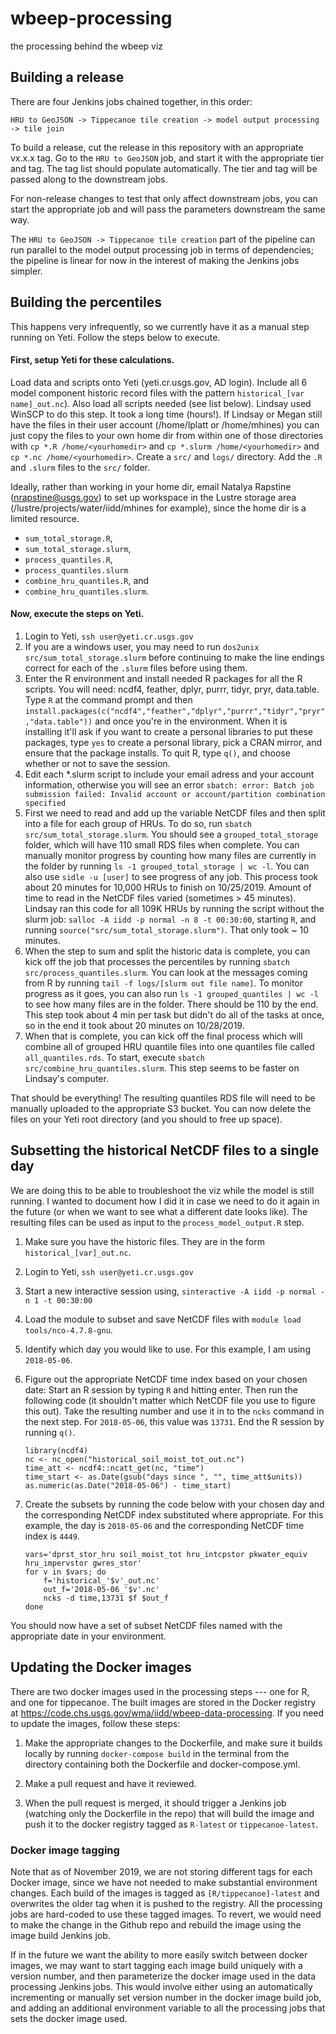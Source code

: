 # wbeep-processing
the processing behind the wbeep viz

## Building a release

There are four Jenkins jobs chained together, in this order:

`HRU to GeoJSON -> Tippecanoe tile creation -> model output processing -> tile join`

To build a release, cut the release in this repository with an appropriate vx.x.x tag.  Go to the `HRU to GeoJSON` job, and start it with the appropriate tier and tag.  The tag list should populate automatically.  The tier and tag will be passed along to the downstream jobs.  

For non-release changes to test that only affect downstream jobs, you can start the appropriate job and will pass the parameters downstream the same way.  

The `HRU to GeoJSON -> Tippecanoe tile creation` part of the pipeline can run parallel to the model output processing job in terms of dependencies; the pipeline is linear for now in the interest of making the Jenkins jobs simpler.  

## Building the percentiles

This happens very infrequently, so we currently have it as a manual step running on Yeti. Follow the steps below to execute.

#### First, setup Yeti for these calculations.

Load data and scripts onto Yeti (yeti.cr.usgs.gov, AD login). Include all 6 model component historic record files with the pattern `historical_[var name]_out.nc`). Also load all scripts needed (see list below). Lindsay used WinSCP to do this step. It took a long time (hours!). If Lindsay or Megan still have the files in their user account (/home/lplatt or /home/mhines) you can just copy the files to your own home dir from within one of those directories with `cp *.R /home/<yourhomedir>` and `cp *.slurm /home/<yourhomedir>` and `cp *.nc /home/<yourhomedir>`. Create a `src/` and `logs/` directory. Add the `.R` and `.slurm` files to the `src/` folder. 

Ideally, rather than working in your home dir, email Natalya Rapstine (nrapstine@usgs.gov) to set up workspace in the Lustre storage area (/lustre/projects/water/iidd/mhines for example), since the home dir is a limited resource.

* `sum_total_storage.R`, 
* `sum_total_storage.slurm`, 
* `process_quantiles.R`, 
* `process_quantiles.slurm`
* `combine_hru_quantiles.R`, and
* `combine_hru_quantiles.slurm`.

#### Now, execute the steps on Yeti.

1. Login to Yeti, `ssh user@yeti.cr.usgs.gov`
1. If you are a windows user, you may need to run `dos2unix src/sum_total_storage.slurm` before continuing to make the line endings correct for each of the `.slurm` files before using them.
1. Enter the R environment and install needed R packages for all the R scripts. You will need: ncdf4, feather, dplyr, purrr, tidyr, pryr, data.table. Type `R` at the command prompt and then `install.packages(c("ncdf4","feather","dplyr","purrr","tidyr","pryr","data.table"))` and <enter> once you're in the environment. When it is installing it'll ask if you want to create a personal libraries to put these packages, type `yes` to create a personal library, pick a CRAN mirror, and ensure that the package installs. To quit R, type `q()`, and choose whether or not to save the session.
1. Edit each *.slurm script to include your email adress and your account information, otherwise you will see an error `sbatch: error: Batch job submission failed: Invalid account or account/partition combination specified`
1. First we need to read and add up the variable NetCDF files and then split into a file for each group of HRUs. To do so, run `sbatch src/sum_total_storage.slurm`. You should see a `grouped_total_storage` folder, which will have 110 small RDS files when complete. You can manually monitor progress by counting how many files are currently in the folder by running `ls -1 grouped_total_storage | wc -l`. You can also use `sidle -u [user]` to see progress of any job. This process took about 20 minutes for 10,000 HRUs to finish on 10/25/2019. Amount of time to read in the NetCDF files varied (sometimes > 45 minutes). Lindsay ran this code for all 109K HRUs by running the script without the slurm job: `salloc -A iidd -p normal -n 8 -t 00:30:00`, starting `R`, and running `source("src/sum_total_storage.slurm")`. That only took ~ 10 minutes.
1. When the step to sum and split the historic data is complete, you can kick off the job that processes the percentiles by running `sbatch src/process_quantiles.slurm`. You can look at the messages coming from R by running `tail -f logs/[slurm out file name]`. To monitor progress as it goes, you can also run `ls -1 grouped_quantiles | wc -l` to see how many files are in the folder. There should be 110 by the end. This step took about 4 min per task but didn't do all of the tasks at once, so in the end it took about 20 minutes on 10/28/2019.
1. When that is complete, you can kick off the final process which will combine all of grouped HRU quantile files into one quantiles file called `all_quantiles.rds`. To start, execute `sbatch src/combine_hru_quantiles.slurm`. This step seems to be faster on Lindsay's computer.

That should be everything! The resulting quantiles RDS file will need to be manually uploaded to the appropriate S3 bucket. You can now delete the files on your Yeti root directory (and you should to free up space).

## Subsetting the historical NetCDF files to a single day

We are doing this to be able to troubleshoot the viz while the model is still running. I wanted to document how I did it in case we need to do it again in the future (or when we want to see what a different date looks like). The resulting files can be used as input to the `process_model_output.R` step.

1. Make sure you have the historic files. They are in the form `historical_[var]_out.nc`.
1. Login to Yeti, `ssh user@yeti.cr.usgs.gov`
1. Start a new interactive session using, `sinteractive -A iidd -p normal -n 1 -t 00:30:00`
1. Load the module to subset and save NetCDF files with `module load tools/nco-4.7.8-gnu`.
1. Identify which day you would like to use. For this example, I am using `2018-05-06`.
1. Figure out the appropriate NetCDF time index based on your chosen date: Start an R session by typing `R` and hitting enter. Then run the following code (it shouldn't matter which NetCDF file you use to figure this out). Take the resulting number and use it in to the `ncks` command in the next step. For `2018-05-06`, this value was `13731`. End the R session by running `q()`.

    ```
    library(ncdf4)
    nc <- nc_open("historical_soil_moist_tot_out.nc")
    time_att <- ncdf4::ncatt_get(nc, "time")
    time_start <- as.Date(gsub("days since ", "", time_att$units))
    as.numeric(as.Date("2018-05-06") - time_start)
    ```

1. Create the subsets by running the code below with your chosen day and the corresponding NetCDF index substituted where appropriate. For this example, the day is `2018-05-06` and the corresponding NetCDF time index is `4449`.

    ```
    vars='dprst_stor_hru soil_moist_tot hru_intcpstor pkwater_equiv hru_impervstor gwres_stor'
    for v in $vars; do
        f='historical_'$v'_out.nc'
        out_f='2018-05-06_'$v'.nc'
        ncks -d time,13731 $f $out_f
    done
    ```

You should now have a set of subset NetCDF files named with the appropriate date in your environment.


## Updating the Docker images

There are two docker images used in the processing steps --- one for R, and one for tippecanoe.  The built images are stored in the Docker registry at https://code.chs.usgs.gov/wma/iidd/wbeep-data-processing.  If you need to update the images, follow these steps:

1. Make the appropriate changes to the Dockerfile, and make sure it builds locally by running `docker-compose build` in the terminal from the directory containing both the Dockerfile and docker-compose.yml.  

2. Make a pull request and have it reviewed.  

3. When the pull request is merged, it should trigger a Jenkins job (watching only the Dockerfile in the repo) that will build the image and push it to the docker registry tagged as `R-latest` or `tippecanoe-latest`.

### Docker image tagging

Note that as of November 2019, we are not storing different tags for each Docker image, since we have not needed to make substantial environment changes.  Each build of the images is tagged as `[R/tippecanoe]-latest` and overwrites the older tag when it is pushed to the registry.  All the processing jobs are hard-coded to use these tagged images.  To revert, we would need to make the change in the Github repo and rebuild the image using the image build Jenkins job.   

If in the future we want the ability to more easily switch between docker images, we may want to start tagging each image build uniquely with a version number, and then parameterize the docker image used in the data processing Jenkins jobs.  This would involve either using an automatically incrementing or manually set version number in the docker image build job, and adding an additional environment variable to all the processing jobs that sets the docker image used.   
